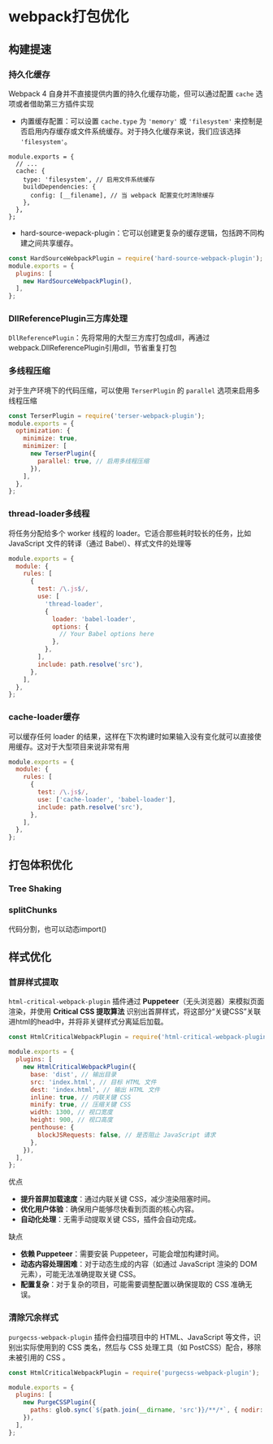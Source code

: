 # webpack打包优化

## 构建提速

### 持久化缓存

Webpack 4 自身并不直接提供内置的持久化缓存功能，但可以通过配置 `cache` 选项或者借助第三方插件实现

- 内置缓存配置：可以设置 `cache.type` 为 `'memory'` 或 `'filesystem'` 来控制是否启用内存缓存或文件系统缓存。对于持久化缓存来说，我们应该选择 `'filesystem'`。

```Plain
module.exports = {
  // ...
  cache: {
    type: 'filesystem', // 启用文件系统缓存
    buildDependencies: {
      config: [__filename], // 当 webpack 配置变化时清除缓存
    },
  },
};
```

- hard-source-wepack-plugin：它可以创建更复杂的缓存逻辑，包括跨不同构建之间共享缓存。

```JavaScript
const HardSourceWebpackPlugin = require('hard-source-webpack-plugin');
module.exports = {
  plugins: [
    new HardSourceWebpackPlugin(),
  ],
};
```

### DllReferencePlugin三方库处理

`DllReferencePlugin`：先将常用的大型三方库打包成dll，再通过webpack.DllReferencePlugin引用dll，节省重复打包

### 多线程压缩

对于生产环境下的代码压缩，可以使用 `TerserPlugin` 的 `parallel` 选项来启用多线程压缩

```JavaScript
const TerserPlugin = require('terser-webpack-plugin');
module.exports = {
  optimization: {
    minimize: true,
    minimizer: [
      new TerserPlugin({
        parallel: true, // 启用多线程压缩
      }),
    ],
  },
};
```

### thread-loader多线程

将任务分配给多个 worker 线程的 loader。它适合那些耗时较长的任务，比如 JavaScript 文件的转译（通过 Babel）、样式文件的处理等

```JavaScript
module.exports = {
  module: {
    rules: [
      {
        test: /\.js$/,
        use: [
          'thread-loader',
          {
            loader: 'babel-loader',
            options: {
              // Your Babel options here
            },
          },
        ],
        include: path.resolve('src'),
      },
    ],
  },
};
```

### cache-loader缓存

可以缓存任何 loader 的结果，这样在下次构建时如果输入没有变化就可以直接使用缓存。这对于大型项目来说非常有用

```JavaScript
module.exports = {
  module: {
    rules: [
      {
        test: /\.js$/,
        use: ['cache-loader', 'babel-loader'],
        include: path.resolve('src'),
      },
    ],
  },
};
```

## 打包体积优化

### Tree Shaking 

### splitChunks

代码分割，也可以动态import()

## 样式优化

### 首屏样式提取

`html-critical-webpack-plugin` 插件通过 **Puppeteer**（无头浏览器）来模拟页面渲染，并使用 **Critical CSS 提取算法** 识别出首屏样式，将这部分“关键CSS”关联进html的head中，并将非关键样式分离延后加载。

```javascript
const HtmlCriticalWebpackPlugin = require('html-critical-webpack-plugin');

module.exports = {
  plugins: [
    new HtmlCriticalWebpackPlugin({
      base: 'dist', // 输出目录
      src: 'index.html', // 目标 HTML 文件
      dest: 'index.html', // 输出 HTML 文件
      inline: true, // 内联关键 CSS
      minify: true, // 压缩关键 CSS
      width: 1300, // 视口宽度
      height: 900, // 视口高度
      penthouse: {
        blockJSRequests: false, // 是否阻止 JavaScript 请求
      },
    }),
  ],
};
```

优点

- **提升首屏加载速度**：通过内联关键 CSS，减少渲染阻塞时间。
- **优化用户体验**：确保用户能够尽快看到页面的核心内容。
- **自动化处理**：无需手动提取关键 CSS，插件会自动完成。

缺点

- **依赖 Puppeteer**：需要安装 Puppeteer，可能会增加构建时间。
- **动态内容处理困难**：对于动态生成的内容（如通过 JavaScript 渲染的 DOM 元素），可能无法准确提取关键 CSS。
- **配置复杂**：对于复杂的项目，可能需要调整配置以确保提取的 CSS 准确无误。

### 清除冗余样式

`purgecss-webpack-plugin` 插件会扫描项目中的 HTML、JavaScript 等文件，识别出实际使用到的 CSS 类名，然后与 CSS 处理工具（如 PostCSS）配合，移除未被引用的 CSS 。

```js
const HtmlCriticalWebpackPlugin = require('purgecss-webpack-plugin');

module.exports = {
  plugins: [
    new PurgeCSSPlugin({
      paths: glob.sync(`${path.join(__dirname, 'src')}/**/*`, { nodir: true }), // 匹配 src 目录下的所有文件
    }),
  ],
};
```

